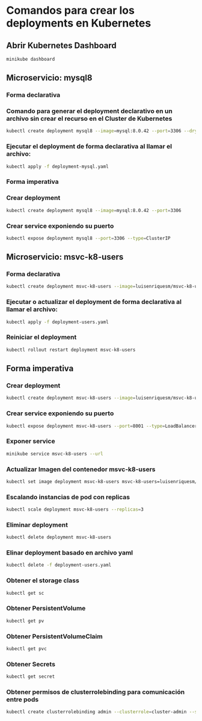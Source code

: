 
# Comandos para crear los deployments en Kubernetes

## Abrir Kubernetes Dashboard
```bash
minikube dashboard
```

## Microservicio: mysql8

### Forma declarativa

### Comando para generar el deployment declarativo en un archivo sin crear el recurso en el Cluster de Kubernetes
```bash
kubectl create deployment mysql8 --image=mysql:8.0.42 --port=3306 --dry-run=client -o yaml > deployment-mysql.yaml
```
### Ejecutar el deployment de forma declarativa al llamar el archivo:
```bash
kubectl apply -f deployment-mysql.yaml
```

### Forma imperativa

### Crear deployment
```bash
kubectl create deployment mysql8 --image=mysql:8.0.42 --port=3306
```

### Crear service exponiendo su puerto
```bash
kubectl expose deployment mysql8 --port=3306 --type=ClusterIP
```

## Microservicio: msvc-k8-users

### Forma declarativa
```bash
kubectl create deployment msvc-k8-users --image=luisenriquesm/msvc-k8-users:v4 --port=8001 --dry-run=client -o yaml > deployment-users.yaml
```

### Ejecutar o actualizar el deployment de forma declarativa al llamar el archivo:
```bash
kubectl apply -f deployment-users.yaml
```

### Reiniciar el deployment
```bash
kubectl rollout restart deployment msvc-k8-users
```

## Forma imperativa

### Crear deployment
```bash
kubectl create deployment msvc-k8-users --image=luisenriquesm/msvc-k8-users:v4 --port=8001
```

### Crear service exponiendo su puerto
```bash
kubectl expose deployment msvc-k8-users --port=8001 --type=LoadBalancer
```

### Exponer service
```bash
minikube service msvc-k8-users --url
```

### Actualizar Imagen del contenedor msvc-k8-users
```bash
kubectl set image deployment msvc-k8-users msvc-k8-users=luisenriquesm/msvc-k8-users:v4
```

### Escalando instancias de pod con replicas
```bash
kubectl scale deployment msvc-k8-users --replicas=3
```

### Eliminar deployment
```bash
kubectl delete deployment msvc-k8-users
```

### Elinar deployment basado en archivo yaml
```bash
kubectl delete -f deployment-users.yaml
```

### Obtener el storage class
```bash
kubectl get sc
```

### Obtener PersistentVolume
```bash
kubectl get pv
```

### Obtener PersistentVolumeClaim
```bash
kubectl get pvc
```

### Obtener Secrets
```bash
kubectl get secret
```

### Obtener permisos de clusterrolebinding para comunicación entre pods 
```bash
kubectl create clusterrolebinding admin --clusterrole=cluster-admin --serviceaccount=default:default
```